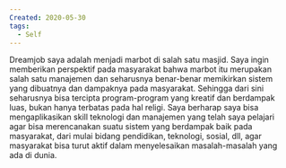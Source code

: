 ```yaml
---
Created: 2020-05-30
tags:
  - Self
---
```

Dreamjob saya adalah menjadi marbot di salah satu masjid. Saya ingin memberikan perspektif pada masyarakat bahwa marbot itu merupakan salah satu manajemen dan seharusnya benar-benar memikirkan sistem yang dibuatnya dan dampaknya pada masyarakat. Sehingga dari sini seharusnya bisa tercipta program-program yang kreatif dan berdampak luas, bukan hanya terbatas pada hal religi. Saya berharap saya bisa mengaplikasikan skill teknologi dan manajemen yang telah saya pelajari agar bisa merencanakan suatu sistem yang berdampak baik pada masyarakat, dari mulai bidang pendidikan, teknologi, sosial, dll, agar masyarakat bisa turut aktif dalam menyelesaikan masalah-masalah yang ada di dunia.
